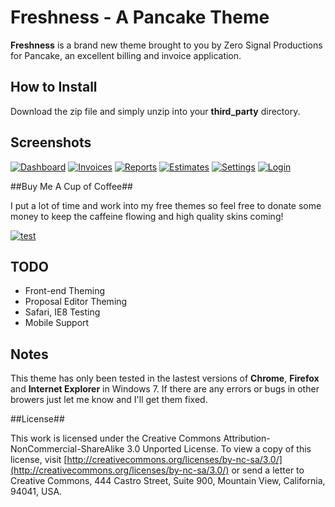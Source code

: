 # Freshness - A Pancake Theme #

**Freshness** is a brand new theme brought to you by Zero Signal Productions for Pancake, an excellent billing and invoice application. 


## How to Install ##

Download the zip file and simply unzip into your **third_party** directory.

## Screenshots ##

[![Dashboard](http://i.imgur.com/mO6Fss.png)](http://i.imgur.com/mO6Fs.png)
[![Invoices](http://i.imgur.com/z7Kcks.png)](http://i.imgur.com/z7Kck.png)
[![Reports](http://i.imgur.com/PXKrJs.png)](http://i.imgur.com/PXKrJ.png)
[![Estimates](http://i.imgur.com/cM2ZCs.png)](http://i.imgur.com/cM2ZC.png)
[![Settings](http://i.imgur.com/mV3ams.png)](http://i.imgur.com/mV3am.png)
[![Login](http://i.imgur.com/XoTSXs.png)](http://i.imgur.com/XoTSX.png)

##Buy Me A Cup of Coffee##

I put a lot of time and work into my free themes so feel free to donate some money to keep the caffeine flowing and high quality skins coming!

[![test](https://www.paypalobjects.com/en_US/i/btn/btn_donate_SM.gif)](ttps://www.paypal.com/cgi-bin/webscr?cmd=_donations&business=sales%40zerosignalproductions%2ecom&lc=US&item_name=Zero%20Signal%20Productions&amount=10%2e00&currency_code=USD&no_note=0&currency_code=USD&bn=PP%2dDonationsBF%3abtn_donate_SM%2egif%3aNonHostedGuest)

## TODO ##
* Front-end Theming
* Proposal Editor Theming
* Safari, IE8 Testing
* Mobile Support

## Notes ##
This theme has only been tested in the lastest versions of **Chrome**, **Firefox** and **Internet Explorer** in Windows 7. If there are any errors or bugs in other browers just let me know and I'll get them fixed. 

##License##

This work is licensed under the Creative Commons Attribution-NonCommercial-ShareAlike 3.0 Unported License. To view a copy of this license, visit [http://creativecommons.org/licenses/by-nc-sa/3.0/](http://creativecommons.org/licenses/by-nc-sa/3.0/) or send a letter to Creative Commons, 444 Castro Street, Suite 900, Mountain View, California, 94041, USA.